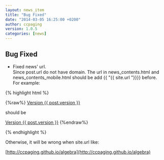 ```yaml
---
layout: news_item
title: "Bug Fixed"
date: "2014-03-05 16:25:00 +0200"
author: ccpaging
version: 1.0.5
categories: [news]
---
```


Bug Fixed
-----

 * Fixed news' url.  
   Since post.url do not have domain. The url in news_contents.html and news_contents_mobile.html should be add {{ "{{ site.url "}}}} before.  
   For example:

{% highlight html %}

{%raw%}
   <a href="{{ post.url }}">Version {{ post.version }}</a>

   should be

   <a href="{{ site.url }}{{ post.url }}">Version {{ post.version }}</a>
{%endraw%}

{% endhighlight %}

   Otherwise, it will be wrong when site.url like:

   [http://ccpaging.github.io/algebra](http://ccpaging.github.io/algebra)

